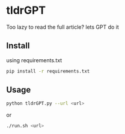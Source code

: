 # tldrGPT
Too lazy to read the full article? lets GPT do it

## Install
using requirements.txt

```bash
pip install -r requirements.txt
```
## Usage
```bash
python tldrGPT.py --url <url>
```

or

```bash
./run.sh <url>
```